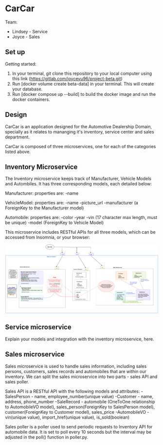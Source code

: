 # CarCar

Team:

* Lindsey - Service
* Joyce - Sales

## Set up
Getting started:
1. In your terminal, git clone this repository to your local computer using this link (https://gitlab.com/joyceyu96/project-beta.git)
2. Run [docker volume create beta-data] in your terminal. This will create your database.
3. Run [docker compose up --build] to build the docker image and run the docker containers.

## Design

CarCar is an application designed for the Automotive Dealership Domain,
specially as it relates to mananging it's inventory, service center and sales department.

CarCar is composed of three microservices, one for each of the categories listed above.


## Inventory Microservice

The Inventory microservice keeps track of Manufacturer, Vehicle Models and Autombiles. It has three corresponding models, each detailed below:

Manufacturer:
    properties are:
        -name

VehicleModel:
    properties are:
        -name
        -picture_url
        -manufacturer (a ForeignKey to the Manufacturer model)

Automobile:
    properties are:
        -color
        -year
        -vin (17 character max length, must be unique)
        -model (ForeignKey to Vehicle Model)

This microservice includes RESTful APIs for all three models, which can be accessed from Insomnia, or your browser:







<img src='images/Project Beta Overview.png' alt='diagram of Inventory, Sales, and Service microservices'>

## Service microservice

Explain your models and integration with the inventory
microservice, here.

## Sales microservice

Sales microservice is used to handle sales information, including sales persons, customers, sales records and automobiles that are within our inventory. 
We can split the sales microservice into two parts - sales API and sales poller. 

Sales API is a RESTful API with the following models and attributes:
-SalesPerson - name, employee_number(unique value)
-Customer - name, address, phone_number
-SaleRecord - automobile (OneToOne relationship to AutomobileVO model), sales_person(ForeignKey to SalesPerson model), customer(ForeignKey to Customer model), sales_price
-AutomobileVO - vin(unique value), import_href(unique value), is_sold(boolean)

Sales poller is a poller used to send periodic requests to Inventory API for automobile data. It is set to poll every 10 seconds but the interval may be adjusted in the poll() function in poller.py.


